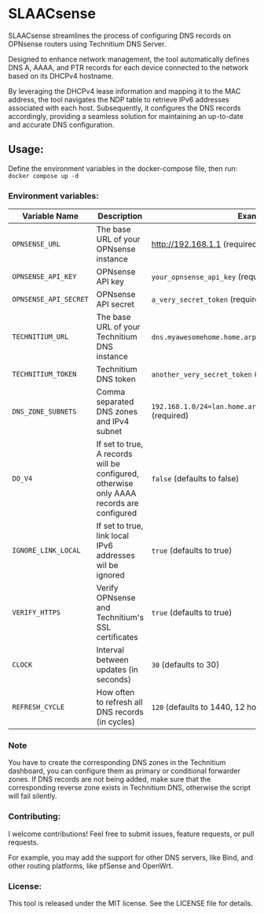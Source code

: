 # SLAACsense

SLAACsense streamlines the process of configuring DNS records on OPNsense routers using Technitium DNS Server.

Designed to enhance network management, the tool automatically defines DNS A, AAAA, and PTR records for each device connected to the network based on its DHCPv4 hostname.

By leveraging the DHCPv4 lease information and mapping it to the MAC address, the tool navigates the NDP table to retrieve IPv6 addresses associated with each host. Subsequently, it configures the DNS records accordingly, providing a seamless solution for maintaining an up-to-date and accurate DNS configuration.

## Usage:

Define the environment variables in the docker-compose file, then run: `docker compose up -d`

### Environment variables:

| Variable Name         | Description                                                                              | Example Value                                                          |
|-----------------------|------------------------------------------------------------------------------------------|------------------------------------------------------------------------|
| `OPNSENSE_URL`        | The base URL of your OPNsense instance                                                   | http://192.168.1.1 (required)                                          
| `OPNSENSE_API_KEY`    | OPNsense API key                                                                         | `your_opnsense_api_key` (required)                                     |
| `OPNSENSE_API_SECRET` | OPNsense API secret                                                                      | `a_very_secret_token` (required)                                       |
| `TECHNITIUM_URL`      | The base URL of your Technitium DNS instance                                             | `dns.myawesomehome.home.arpa` (required)                               |
| `TECHNITIUM_TOKEN`    | Technitium DNS token                                                                     | `another_very_secret_token` (required)                                 |
| `DNS_ZONE_SUBNETS`    | Comma separated DNS zones and IPv4 subnet                                                | `192.168.1.0/24=lan.home.arpa,192.168.2.0/24=dmz.home.arpa` (required) |
| `DO_V4`               | If set to true, A records will be configured, otherwise only AAAA records are configured | `false` (defaults to false)                                            |
| `IGNORE_LINK_LOCAL`   | If set to true, link local IPv6 addresses wil be ignored                                 | `true` (defaults to true)                                              |
| `VERIFY_HTTPS`        | Verify OPNsense and Technitium's SSL certificates                                        | `true` (defaults to true)                                              |
| `CLOCK`               | Interval between updates (in seconds)                                                    | `30` (defaults to 30)                                                  |
| `REFRESH_CYCLE`       | How often to refresh all DNS records (in cycles)                                         | `120` (defaults to 1440, 12 hours with default CLOCK)                    |

### Note
You have to create the corresponding DNS zones in the Technitium dashboard, you can configure them as primary or conditional forwarder zones.
If DNS records are not being added, make sure that the corresponding reverse zone exists in Technitium DNS, otherwise the script will fail silently.

### Contributing:
I welcome contributions! Feel free to submit issues, feature requests, or pull requests.

For example, you may add the support for other DNS servers, like Bind, and other routing platforms, like pfSense and OpenWrt. 

### License:
This tool is released under the MIT license. See the LICENSE file for details.